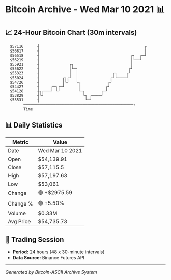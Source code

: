 # Bitcoin Archive - Wed Mar 10 2021 📊

## 📈 24-Hour Bitcoin Chart (30m intervals)

```
  $57116      ┤                                              ┌ 
  $56817      ┤                                              │ 
  $56518      ┤                                        ┌┐  ┌─┘ 
  $56219      ┤                                        │└──┘   
  $55921      ┤             ┌┐                         │       
  $55622      ┤             │└─┐                      ┌┘       
  $55323      ┤             │  │               ┌┐    ┌┘        
  $55024      ┤          ┌┐┌┘  │              ┌┘└────┘         
  $54726      ┤          │└┘   └┐            ┌┘                
  $54427      ┤     ┌─┐┌─┘      │           ┌┘                 
  $54128      ┼┐┌───┘ └┘        └─┐       ┌─┘                  
  $53829      ┤└┘                 └┐ ┌────┘                    
  $53531      ┤                    └─┘                         
        ────────────────────────────────────────────────→
        Time
```

## 📊 Daily Statistics

| Metric | Value |
|--------|-------|
| Date | Wed Mar 10 2021 |
| Open | $54,139.91 |
| Close | $57,115.5 |
| High | $57,197.63 |
| Low | $53,061 |
| Change | 🟢 +$2975.59 |
| Change % | 🟢 +5.50% |
| Volume | $0.33M |
| Avg Price | $54,735.73 |

## 📅 Trading Session

- **Period:** 24 hours (48 x 30-minute intervals)
- **Data Source:** Binance Futures API

---
*Generated by Bitcoin-ASCII Archive System*
